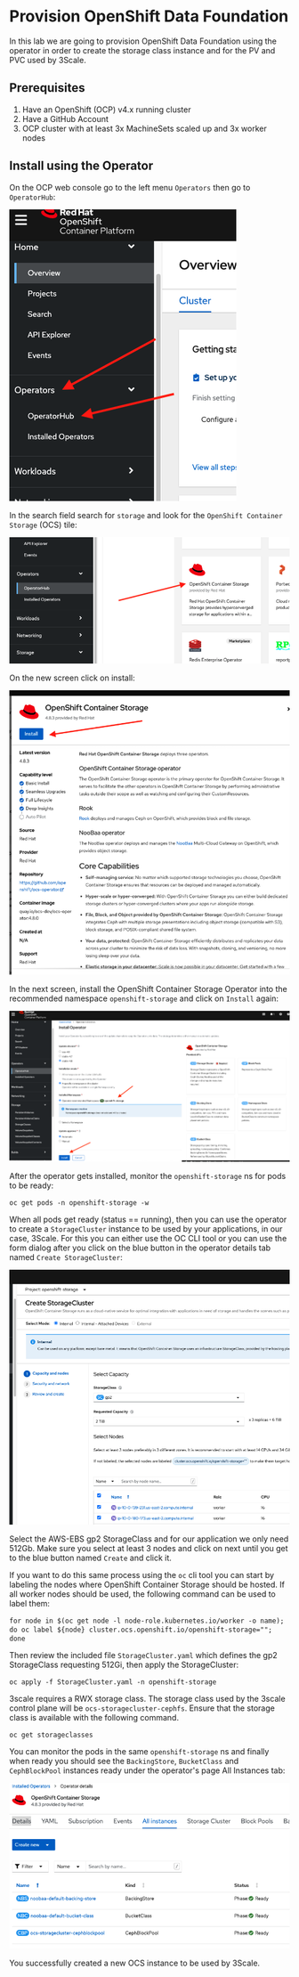 # Provision OpenShift Data Foundation

In this lab we are going to provision OpenShift Data Foundation using the operator in order to create the storage class instance and for the PV and PVC used by 3Scale.
## Prerequisites

1. Have an OpenShift (OCP) v4.x running cluster
2. Have a GitHub Account
3. OCP cluster with at least 3x MachineSets scaled up and 3x worker nodes

## Install using the Operator

On the OCP web console go to the left menu `Operators` then go to `OperatorHub`:

![](../images/operator-ocs-menu.png)

In the search field search for `storage` and look for the `OpenShift Container Storage` (OCS) tile:

![](../images/operator-ocs-tab.png)

On the new screen click on install:

![](../images/operator-ocs-install.png)

In the next screen, install the OpenShift Container Storage Operator into the recommended namespace `openshift-storage` and click on `Install` again:

![](../images/operator-ocs-install2.png)

After the operator gets installed, monitor the `openshift-storage` ns for pods to be ready:

```
oc get pods -n openshift-storage -w
```

When all pods get ready (status == running), then you can use the operator to create a `StorageCluster` instance to be used by your applications, in our case, 3Scale. For this you can either use the OC CLI tool or you can use the form dialog after you click on the blue button in the operator details tab named `Create StorageCluster`:

![](../images/operator-ocs-storagecluster.png)

Select the AWS-EBS gp2 StorageClass and for our application we only need 512Gb. Make sure you select at least 3 nodes and click on next until you get to the blue button named `Create` and click it.

If you want to do this same process using the `oc` cli tool you can start by labeling the nodes where OpenShift Container Storage should be hosted. If all worker nodes should be used, the following command can be used to label them:

```
for node in $(oc get node -l node-role.kubernetes.io/worker -o name); do oc label ${node} cluster.ocs.openshift.io/openshift-storage=""; done
```

Then review the included file `StorageCluster.yaml` which defines the gp2 StorageClass requesting 512Gi, then apply the StorageCluster:

```
oc apply -f StorageCluster.yaml -n openshift-storage
```

3scale requires a RWX storage class. The storage class used by the 3scale control plane will be `ocs-storagecluster-cephfs`. Ensure that the storage class is available with the following command.

```
oc get storageclasses
```

You can monitor the pods in the same `openshift-storage` ns and finally when ready you should see the `BackingStore`, `BucketClass` and `CephBlockPool` instances ready under the operator's page All Instances tab:

![](../images/operator-ocs-storagecluster2.png)

You successfully created a new OCS instance to be used by 3Scale.